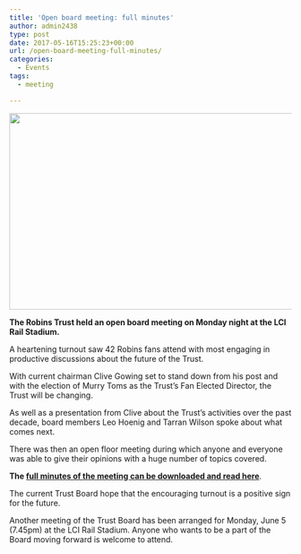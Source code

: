 ```yaml
---
title: 'Open board meeting: full minutes'
author: admin2438
type: post
date: 2017-05-16T15:25:23+00:00
url: /open-board-meeting-full-minutes/
categories:
  - Events
tags:
  - meeting

---
```

<img class="aligncenter wp-image-418 size-full" src="//robinstrust.org//wp-content/uploads/2017/05/Whaddon-Road_2693463.jpg" alt="" width="660" height="350" srcset="http://robinstrust.test/wp-content/uploads/2017/05/Whaddon-Road_2693463.jpg 660w, http://robinstrust.test/wp-content/uploads/2017/05/Whaddon-Road_2693463-300x159.jpg 300w" sizes="(max-width: 660px) 100vw, 660px" />

**The Robins Trust held an open board meeting on Monday night at the LCI Rail Stadium.**

A heartening turnout saw 42 Robins fans attend with most engaging in productive discussions about the future of the Trust.

With current chairman Clive Gowing set to stand down from his post and with the election of Murry Toms as the Trust&#8217;s Fan Elected Director, the Trust will be changing.

As well as a presentation from Clive about the Trust&#8217;s activities over the past decade, board members Leo Hoenig and Tarran Wilson spoke about what comes next.

There was then an open floor meeting during which anyone and everyone was able to give their opinions with a huge number of topics covered.

**The [full minutes of the meeting can be downloaded and read here][1]**.

The current Trust Board hope that the encouraging turnout is a positive sign for the future.

Another meeting of the Trust Board has been arranged for Monday, June 5 (7.45pm) at the LCI Rail Stadium. Anyone who wants to be a part of the Board moving forward is welcome to attend.

 [1]: http://robinstrust.org//wp-content/uploads/2017/05/TRUSTMeeting15-5.pdf